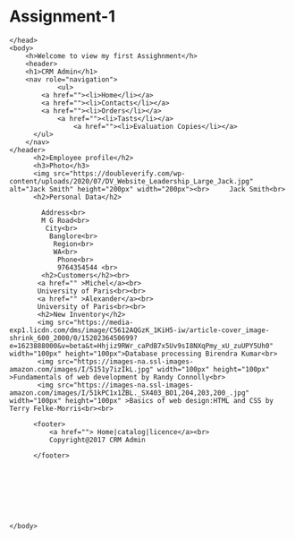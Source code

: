 # Assignment-1
<!DOCTYPE html>
<html>
    <head>
        <title>mod1 assignment</title>
        
             

    </head>
    <body>
        <h>Welcome to view my first Assighnment</h>
        <header>
        <h1>CRM Admin</h1>
        <nav role="navigation">
                <ul>
            <a href=""><li>Home</li></a>
            <a href=""><li>Contacts</li></a>
            <a href=""><li>Orders</li></a>
                <a href=""><li>Tasts</li></a>
                    <a href=""><li>Evaluation Copies</li></a>
          </ul>
        </nav>
    </header>
          <h2>Employee profile</h2>
          <h3>Photo</h3>
          <img src="https://doubleverify.com/wp-content/uploads/2020/07/DV_Website_Leadership_Large_Jack.jpg" alt="Jack Smith" height="200px" width="200px"><br>     Jack Smith<br>
          <h2>Personal Data</h2>
           
            Address<br>
            M G Road<br> 
             City<br>
              Banglore<br> 
               Region<br> 
               WA<br>
                Phone<br>
                9764354544 <br>
            <h2>Customers</h2><br>
           <a href="" >Michel</a><br>
           University of Paris<br><br>
           <a href="" >Alexander</a><br>
           University of Paris<br><br>
           <h2>New Inventory</h2>
           <img src="https://media-exp1.licdn.com/dms/image/C5612AQGzK_1KiH5-iw/article-cover_image-shrink_600_2000/0/1520236450699?e=1623888000&v=beta&t=Hhjiz9RWr_caPdB7x5Uv9sI8NXqPmy_xU_zuUPY5Uh0" width="100px" height="100px">Database processing Birendra Kumar<br>
           <img src="https://images-na.ssl-images-amazon.com/images/I/5151y7izIkL.jpg" width="100px" height="100px" >Fundamentals of web development by Randy Connolly<br>
           <img src="https://images-na.ssl-images-amazon.com/images/I/51kPC1x1ZBL._SX403_BO1,204,203,200_.jpg" width="100px" height="100px" >Basics of web design:HTML and CSS by Terry Felke-Morris<br><br>

          <footer>
              <a href=""> Home|catalog|licence</a><br>
              Copyright@2017 CRM Admin

          </footer>
          

          
           
          

      

    </body>
</html>
